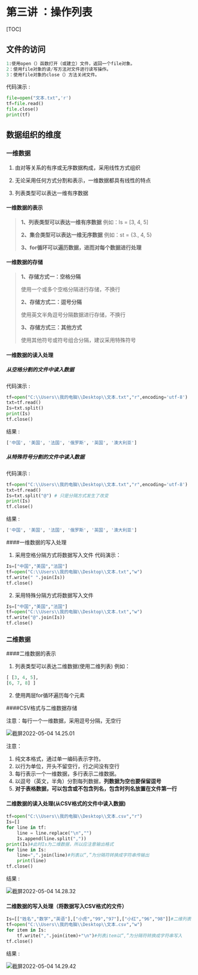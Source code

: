 # 第三讲 ：操作列表

[TOC]

## 文件的访问

```python
1:使用open（）函数打开（或建立）文件，返回一个file对象。
2：使用file对象的读/写方法对文件进行读写操作。
3：使用file对象的close（）方法关闭文件。
```

代码演示 :

```python
file=open("文本.txt",'r')
tf=file.read()
file.close()
print(tf)  
```



## 数据组织的维度

### 一维数据

1. 由对等关系的有序或无序数据构成，采用线性方式组织

2. 无论采用任何方式分割和表示，一维数据都具有线性的特点

3. 列表类型可以表达一维有序数据

#### 一维数据的表示

> **1、列表类型可以表达一维有序数据**
> 例如：ls = [3, 4, 5]
>
> **2、集合类型可以表达一维无序数据**
> 例如：st = {3., 4, 5}
>
> **3、for循环可以遍历数据，进而对每个数据进行处理**

#### 一维数据的存储

> **1、存储方式一：空格分隔**
>
> 使用一个或多个空格分隔进行存储，不换行
>
> **2、存储方式二：逗号分隔**
>
> 使用英文半角逗号分隔数据进行存储，不换行
>
> **3、存储方式三：其他方式**
>
> 使用其他符号或符号组合分隔，建议采用特殊符号

#### 一维数据的读入处理

##### 从空格分割的文件中读入数据

代码演示 :

```python
tf=open("C:\\Users\\我的电脑\\Desktop\\文本.txt","r",encoding='utf-8')
txt=tf.read()
Is=txt.split()
print(Is)
tf.close()
```

结果 :

```python
['中国', '美国', '法国', '俄罗斯', '英国', '澳大利亚']
```

##### 从特殊符号分割的文件中读入数据

代码演示 :

```python
tf=open("C:\\Users\\我的电脑\\Desktop\\文本.txt","r",encoding='utf-8')
txt=tf.read()
Is=txt.split("@") # 只是分隔方式发生了改变
print(Is)
tf.close()
```

结果 :

```python
['中国', '美国', '法国', '俄罗斯', '英国', '澳大利亚']
```

####一维数据的写入处理
1. 采用空格分隔方式将数据写入文件
代码演示：
```python
Is=["中国","美国","法国"]
tf=open("C:\\Users\\我的电脑\\Desktop\\文本.txt","w")
tf.write(" ".join(Is))
tf.close()
```
2. 采用特殊分隔方式将数据写入文件
```python
Is=["中国","美国","法国"]
tf=open("C:\\Users\\我的电脑\\Desktop\\文本.txt","w")
tf.write("@".join(Is))
tf.close()
```


### 二维数据

####二维数据的表示

1. 列表类型可以表达二维数据(使用二维列表)
例如：
```python
[ [3, 4, 5],
[6, 7, 8] ]
```
2. 使用两层for循环遍历每个元素

####CSV格式与二维数据存储

注意：每行一个一维数据，采用逗号分隔，无空行

![截屏2022-05-04 14.25.01](https://gitee.com/liangjie0509/MarkdownPhoto/raw/main/img/202205041425811.png)

注意：

1. 纯文本格式，通过单一编码表示字符。
2. 以行为单位，开头不留空行，行之间没有空行
3. 每行表示一个一维数据，多行表示二维数据。
4. 以逗号（英文，半角）分割每列数据，**列数据为空也要保留逗号**
5. **对于表格数据，可以包含或不包含列名，包含时列名放置在文件第一行**

#### 二维数据的读入处理(从CSV格式的文件中读入数据)

```python
tf=open("C:\\Users\\我的电脑\\Desktop\\文本.csv","r")
Is=[]
for line in tf:
    line = line.replace("\n","")
    Is.append(line.split(","))
print(Is)#此时Is为二维数据，所以应注意输出格式
for line in Is:
    line=",".join(line)#列表以“,”为分隔符转换成字符串传输出
    print(line)
tf.close()
```

结果 : 

![截屏2022-05-04 14.28.32](https://gitee.com/liangjie0509/MarkdownPhoto/raw/main/img/202205041428152.png)

#### 二维数据的写入处理（将数据写入CSV格式的文件）

```python
Is=[["姓名","数学","英语"],["小虎","99","97"],["小红","96","98"]]#二维列表
tf=open("C:\\Users\\我的电脑\\Desktop\\文本.csv","w")
for item in Is:
    tf.write(",".join(item)+"\n")#列表item以“,”为分隔符转换成字符串写入
tf.close()
```

结果 :

![截屏2022-05-04 14.29.42](https://gitee.com/liangjie0509/MarkdownPhoto/raw/main/img/202205041429726.png)
